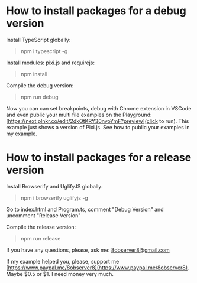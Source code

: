# How to install packages for a debug version

Install TypeScript globally:

> npm i typescript -g

Install modules: pixi.js and requirejs:

> npm install

Compile the debug version:

> npm run debug

Now you can can set breakpoints, debug with Chrome extension in VSCode and even public your multi file examples on the Playground: [https://next.plnkr.co/edit/2dkQtKRY30nvoYmF?preview](click to run). This example just shows a version of Pixi.js. See how to public your examples in my example.

# How to install packages for a release version

Install Browserify and UglifyJS globally:

> npm i browserify uglifyjs -g

Go to index.html and Program.ts, comment "Debug Version" and uncomment "Release Version"

Compile the release version:

> npm run release

If you have any questions, please, ask me: 8observer8@gmail.com

If my example helped you, please, support me [https://www.paypal.me/8observer8](https://www.paypal.me/8observer8). Maybe $0.5 or $1. I need money very much.